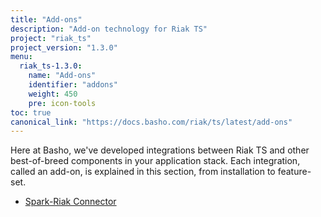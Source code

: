```yaml
---
title: "Add-ons"
description: "Add-on technology for Riak TS"
project: "riak_ts"
project_version: "1.3.0"
menu:
  riak_ts-1.3.0:
    name: "Add-ons"
    identifier: "addons"
    weight: 450
    pre: icon-tools
toc: true
canonical_link: "https://docs.basho.com/riak/ts/latest/add-ons"
---
```


Here at Basho, we've developed integrations between Riak TS and other best-of-breed components in your application stack. Each integration, called an add-on, is explained in this section, from installation to feature-set.

* [Spark-Riak Connector](spark-riak-connector)
